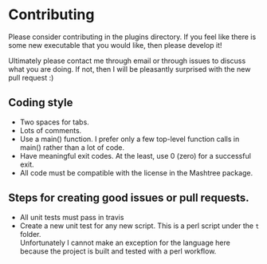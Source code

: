 # Contributing

Please consider contributing in the plugins directory.
If you feel like there is some new executable that you would like, then please develop it!

Ultimately please contact me through email or through issues to discuss what you are doing.
If not, then I will be pleasantly surprised with the new pull request :)

## Coding style

* Two spaces for tabs.
* Lots of comments.
* Use a main() function. I prefer only a few top-level function calls in main() rather than a lot of code.
* Have meaningful exit codes.  At the least, use 0 (zero) for a successful exit.
* All code must be compatible with the license in the Mashtree package.

## Steps for creating good issues or pull requests.

* All unit tests must pass in travis
* Create a new unit test for any new script. This is a perl script under the `t` folder.  
Unfortunately I cannot make an exception for the language here because the project is built
and tested with a perl workflow.
